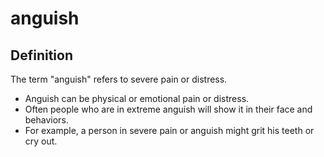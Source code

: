 # anguish

## Definition

The term "anguish" refers to severe pain or distress. 

* Anguish can be physical or emotional pain or distress.
* Often people who are in extreme anguish will show it in their face and behaviors.
* For example, a person in severe pain or anguish might grit his teeth or cry out.